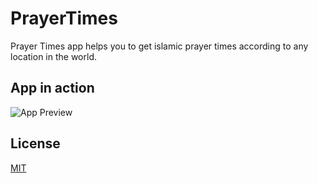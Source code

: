 # PrayerTimes

Prayer Times app helps you to get islamic prayer times according to any location in the world.

## App in action

![App Preview](https://im4.ezgif.com/tmp/ezgif-4-c3b711ce1b.gif)

## License
[MIT](https://choosealicense.com/licenses/mit/)

